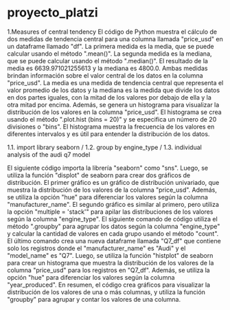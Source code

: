 # proyecto_platzi

1.Measures of central tendency
El código de Python muestra el cálculo de dos medidas de tendencia central para una columna llamada "price_usd" en un dataframe llamado "df". La primera medida es la media, que se puede calcular usando el método ".mean()". La segunda medida es la mediana, que se puede calcular usando el método ".median()".
El resultado de la media es 6639.971021255613 y la mediana es 4800.0. Ambas medidas brindan información sobre el valor central de los datos en la columna "price_usd". La media es una medida de tendencia central que representa el valor promedio de los datos y la mediana es la medida que divide los datos en dos partes iguales, con la mitad de los valores por debajo de ella y la otra mitad por encima.
Además, se genera un histograma para visualizar la distribución de los valores en la columna "price_usd". El histograma se crea usando el método ".plot.hist (bins = 20)" y se especifica un número de 20 divisiones o "bins". El histograma muestra la frecuencia de los valores en diferentes intervalos y es útil para entender la distribución de los datos.


1.1. import library seaborn / 1.2. group by engine_type / 1.3. individual analysis of the audi q7 model

El siguiente código importa la librería "seaborn" como "sns". Luego, se utiliza la función "displot" de seaborn para crear dos gráficos de distribución.
El primer gráfico es un gráfico de distribución univariado, que muestra la distribución de los valores de la columna "price_usd". Además, se utiliza la opción "hue" para diferenciar los valores según la columna "manufacturer_name".
El segundo gráfico es similar al primero, pero utiliza la opción "multiple = 'stack'" para apilar las distribuciones de los valores según la columna "engine_type".
El siguiente comando de código utiliza el método ".groupby" para agrupar los datos según la columna "engine_type" y calcular la cantidad de valores en cada grupo usando el método "count".
El último comando crea una nueva dataframe llamada "Q7_df" que contiene solo los registros donde el "manufacturer_name" es "Audi" y el "model_name" es "Q7". Luego, se utiliza la función "histplot" de seaborn para crear un histograma que muestra la distribución de los valores de la columna "price_usd" para los registros en "Q7_df". Además, se utiliza la opción "hue" para diferenciar los valores según la columna "year_produced".
En resumen, el código crea gráficos para visualizar la distribución de los valores de una o más columnas, y utiliza la función "groupby" para agrupar y contar los valores de una columna.




